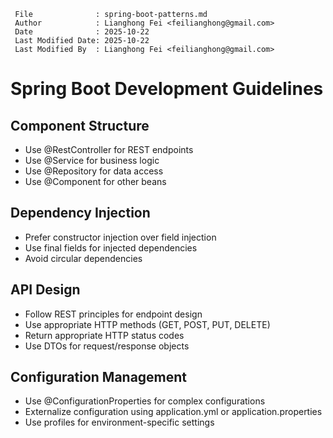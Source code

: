 ```
 File              : spring-boot-patterns.md
 Author            : Lianghong Fei <feilianghong@gmail.com>
 Date              : 2025-10-22
 Last Modified Date: 2025-10-22
 Last Modified By  : Lianghong Fei <feilianghong@gmail.com>
```
# Spring Boot Development Guidelines

## Component Structure
- Use @RestController for REST endpoints
- Use @Service for business logic
- Use @Repository for data access
- Use @Component for other beans

## Dependency Injection
- Prefer constructor injection over field injection
- Use final fields for injected dependencies
- Avoid circular dependencies

## API Design
- Follow REST principles for endpoint design
- Use appropriate HTTP methods (GET, POST, PUT, DELETE)
- Return appropriate HTTP status codes
- Use DTOs for request/response objects

## Configuration Management
- Use @ConfigurationProperties for complex configurations
- Externalize configuration using application.yml or application.properties
- Use profiles for environment-specific settings
